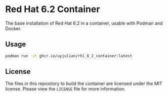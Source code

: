 # Red Hat 6.2 Container

The base installation of Red Hat 6.2 in a container, usable with Podman and Docker.  

## Usage

```bash
podman run -it ghcr.io/uyjulian/rhl_6_2_container:latest
```

## License

The files in this repository to build the container are licensed under the MIT license. Please view the `LICENSE` file for more information.  
